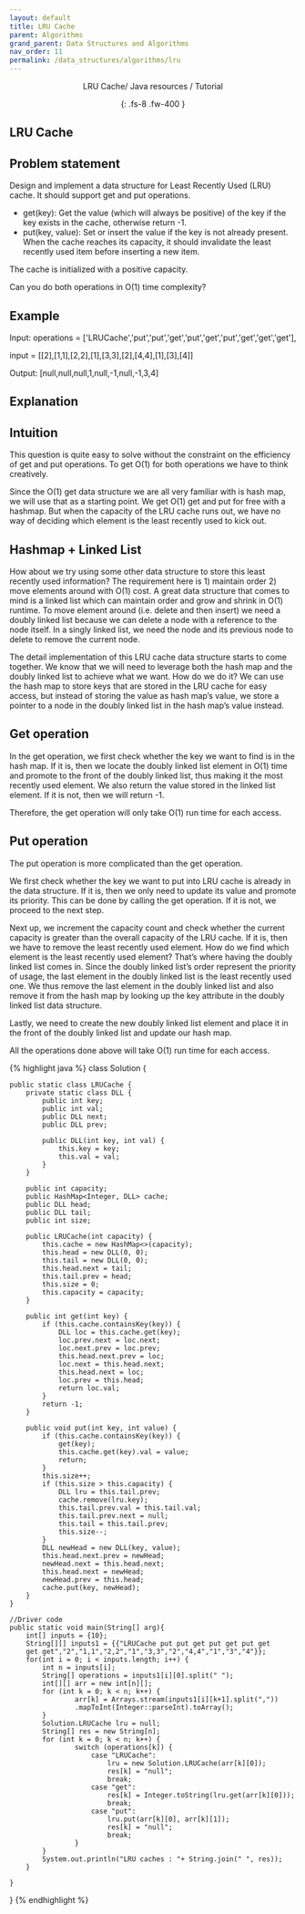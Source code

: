 ```yaml
---
layout: default
title: LRU Cache
parent: Algorithms
grand_parent: Data Structures and Algorithms
nav_order: 11
permalink: /data_structures/algorithms/lru
---
```

<div align="center" markdown="1">
LRU Cache/ Java resources / Tutorial

{: .fs-8 .fw-400 }
</div>

## LRU Cache

## Problem statement

Design and implement a data structure for Least Recently Used (LRU) cache. It should support get and put operations.
* get(key): Get the value (which will always be positive) of the key if the key exists in the cache, otherwise return -1.
* put(key, value): Set or insert the value if the key is not already present. When the cache reaches its capacity, it should invalidate the least recently used item before inserting a new item.

The cache is initialized with a positive capacity.

Can you do both operations in O(1) time complexity?

## Example

Input: operations = ['LRUCache','put','put','get','put','get','put','get','get','get'],

input = [[2],[1,1],[2,2],[1],[3,3],[2],[4,4],[1],[3],[4]]

Output: [null,null,null,1,null,-1,null,-1,3,4]

## Explanation

## Intuition
This question is quite easy to solve without the constraint on the efficiency of get and put operations. To get O(1) for both operations we have to think creatively.

Since the O(1) get data structure we are all very familiar with is hash map, we will use that as a starting point. We get O(1) get and put for free with a hashmap. But when the capacity of the LRU cache runs out, we have no way of deciding which element is the least recently used to kick out.

## Hashmap + Linked List
How about we try using some other data structure to store this least recently used information? The requirement here is 1) maintain order 2) move elements around with O(1) cost. A great data structure that comes to mind is a linked list which can maintain order and grow and shrink in O(1) runtime. To move element around (i.e. delete and then insert) we need a doubly linked list because we can delete a node with a reference to the node itself. In a singly linked list, we need the node and its previous node to delete to remove the current node.

The detail implementation of this LRU cache data structure starts to come together. We know that we will need to leverage both the hash map and the doubly linked list to achieve what we want. How do we do it? We can use the hash map to store keys that are stored in the LRU cache for easy access, but instead of storing the value as hash map’s value, we store a pointer to a node in the doubly linked list in the hash map’s value instead.

## Get operation
In the get operation, we first check whether the key we want to find is in the hash map. If it is, then we locate the doubly linked list element in O(1) time and promote to the front of the doubly linked list, thus making it the most recently used element. We also return the value stored in the linked list element. If it is not, then we will return -1.

Therefore, the get operation will only take O(1) run time for each access.

## Put operation
The put operation is more complicated than the get operation.

We first check whether the key we want to put into LRU cache is already in the data structure. If it is, then we only need to update its value and promote its priority. This can be done by calling the get operation. If it is not, we proceed to the next step.

Next up, we increment the capacity count and check whether the current capacity is greater than the overall capacity of the LRU cache. If it is, then we have to remove the least recently used element. How do we find which element is the least recently used element? That’s where having the doubly linked list comes in. Since the doubly linked list’s order represent the priority of usage, the last element in the doubly linked list is the least recently used one. We thus remove the last element in the doubly linked list and also remove it from the hash map by looking up the key attribute in the doubly linked list data structure.

Lastly, we need to create the new doubly linked list element and place it in the front of the doubly linked list and update our hash map.

All the operations done above will take O(1) run time for each access.

{% highlight java %}
class Solution {

    public static class LRUCache {
        private static class DLL {
            public int key;
            public int val;
            public DLL next;
            public DLL prev;

            public DLL(int key, int val) {
                this.key = key;
                this.val = val;
            }
        }

        public int capacity;
        public HashMap<Integer, DLL> cache;
        public DLL head;
        public DLL tail;
        public int size;

        public LRUCache(int capacity) {
            this.cache = new HashMap<>(capacity);
            this.head = new DLL(0, 0);
            this.tail = new DLL(0, 0);
            this.head.next = tail;
            this.tail.prev = head;
            this.size = 0;
            this.capacity = capacity;
        }

        public int get(int key) {
            if (this.cache.containsKey(key)) {
                DLL loc = this.cache.get(key);
                loc.prev.next = loc.next;
                loc.next.prev = loc.prev;
                this.head.next.prev = loc;
                loc.next = this.head.next;
                this.head.next = loc;
                loc.prev = this.head;
                return loc.val;
            }
            return -1;
        }

        public void put(int key, int value) {
            if (this.cache.containsKey(key)) {
                get(key);
                this.cache.get(key).val = value;
                return;
            }
            this.size++;
            if (this.size > this.capacity) {
                DLL lru = this.tail.prev;
                cache.remove(lru.key);
                this.tail.prev.val = this.tail.val;
                this.tail.prev.next = null;
                this.tail = this.tail.prev;
                this.size--;
            }
            DLL newHead = new DLL(key, value);
            this.head.next.prev = newHead;
            newHead.next = this.head.next;
            this.head.next = newHead;
            newHead.prev = this.head;
            cache.put(key, newHead);
        }
    }
    
    //Driver code
    public static void main(String[] arg){
        int[] inputs = {10};
        String[][] inputs1 = {{"LRUCache put put get put get put get 
        get get","2","1,1","2,2","1","3,3","2","4,4","1","3","4"}};
        for(int i = 0; i < inputs.length; i++) {
            int n = inputs[i];
            String[] operations = inputs1[i][0].split(" ");
            int[][] arr = new int[n][];
            for (int k = 0; k < n; k++) {
                    arr[k] = Arrays.stream(inputs1[i][k+1].split(","))
                    .mapToInt(Integer::parseInt).toArray();
            }
            Solution.LRUCache lru = null;
            String[] res = new String[n];
            for (int k = 0; k < n; k++) {
                    switch (operations[k]) {
                        case "LRUCache":
                            lru = new Solution.LRUCache(arr[k][0]);
                            res[k] = "null";
                            break;
                        case "get":
                            res[k] = Integer.toString(lru.get(arr[k][0]));
                            break;
                        case "put":
                            lru.put(arr[k][0], arr[k][1]);
                            res[k] = "null";
                            break;
                    }
            }
            System.out.println("LRU caches : "+ String.join(" ", res));
        }       
        
    }
}
{% endhighlight %}